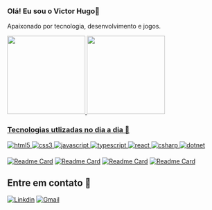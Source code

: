 ### Olá! Eu sou o Victor Hugo👋

Apaixonado por tecnologia, desenvolvimento e jogos.

<div>
  <a href="https://github.com/victor47n">
  <img height="180em" src="https://github-readme-stats.vercel.app/api?username=victor47n&show_icons=true&theme=tokyonight&include_all_commits=true&count_private=true"/>
  <img height="180em" src="https://github-readme-stats.vercel.app/api/top-langs/?username=victor47n&layout=compact&theme=tokyonight"/>
</div>

### Tecnologias utlizadas no dia a dia 🚀

![html5](https://img.shields.io/badge/HTML5-E34F26?style=for-the-badge&logo=html5&logoColor=white)
![css3](https://img.shields.io/badge/CSS3-1572B6?style=for-the-badge&logo=css3&logoColor=white)
![javascript](https://img.shields.io/badge/JavaScript-323330?style=for-the-badge&logo=javascript&logoColor=F7DF1E)
![typescript](https://img.shields.io/badge/TypeScript-007ACC?style=for-the-badge&logo=typescript&logoColor=white)
![react](https://img.shields.io/badge/React-20232A?style=for-the-badge&logo=react&logoColor=61DAFB)
![csharp](https://img.shields.io/badge/C%23-239120?style=for-the-badge&logo=c-sharp&logoColor=white)
![dotnet](https://img.shields.io/badge/.NET-5C2D91?style=for-the-badge&logo=.net&logoColor=light)

<div style="margin: 1.25rem 0">

[![Readme Card](https://github-readme-stats.vercel.app/api/pin/?username=victor47n&repo=letmeask&theme=tokyonight)](https://github.com/victor47n/letmeask)
[![Readme Card](https://github-readme-stats.vercel.app/api/pin/?username=victor47n&repo=ignews&theme=tokyonight)](https://github.com/victor47n/ignews)
[![Readme Card](https://github-readme-stats.vercel.app/api/pin/?username=victor47n&repo=podcastr&theme=tokyonight)](https://github.com/victor47n/podcastr)
[![Readme Card](https://github-readme-stats.vercel.app/api/pin/?username=victor47n&repo=cashflow&theme=tokyonight)](https://github.com/victor47n/cashflow)

</div>

## Entre em contato 📱

[![Linkdin](https://img.shields.io/badge/LinkedIn-0077B5?style=for-the-badge&logo=linkedin&logoColor=white)]()
[![Gmail](https://img.shields.io/badge/-Gmail-%23333?style=for-the-badge&logo=gmail&logoColor=white)]()

